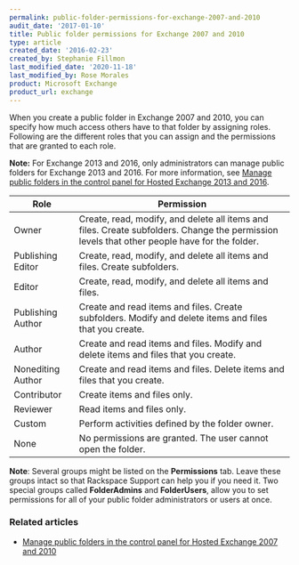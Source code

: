 ```yaml
---
permalink: public-folder-permissions-for-exchange-2007-and-2010
audit_date: '2017-01-10'
title: Public folder permissions for Exchange 2007 and 2010
type: article
created_date: '2016-02-23'
created_by: Stephanie Fillmon
last_modified_date: '2020-11-18'
last_modified_by: Rose Morales
product: Microsoft Exchange
product_url: exchange
---
```


When you create a public folder in Exchange 2007 and 2010, you can specify how much access others have to that folder by assigning roles. Following are the different roles that you can assign and the permissions that are granted to each role.

**Note:** For Exchange 2013 and 2016, only administrators can manage public folders for Exchange 2013 and 2016. For more information, see [Manage public folders in the control panel for Hosted Exchange 2013 and 2016](/support/how-to/manage-public-folders-in-the-control-panel-for-hosted-exchange-2013/).

| Role              | Permission           |
|-------------------|----------------------|
| Owner             | Create, read, modify, and delete all items and files. Create subfolders. Change the permission levels that other people have for the folder. |
| Publishing Editor | Create, read, modify, and delete all items and files. Create subfolders. |
| Editor            | Create, read, modify, and delete all items and files.  |
| Publishing Author | Create and read items and files. Create subfolders. Modify and delete items and files that you create. |
| Author            | Create and read items and files. Modify and delete items and files that you create. |
| Nonediting Author | Create and read items and files. Delete items and files that you create. |
| Contributor       | Create items and files only. |
| Reviewer          | Read items and files only. |
| Custom            | Perform activities defined by the folder owner. |
| None              | No permissions are granted. The user cannot open the folder. |

**Note**: Several groups might be listed on the **Permissions** tab. Leave these groups intact so that Rackspace Support can help you if you need it. Two special groups called **FolderAdmins** and **FolderUsers**, allow you to set permissions for all of your public folder administrators or users at once.

### Related articles

- [Manage public folders in the control panel for Hosted Exchange 2007 and 2010](/support/how-to/manage-public-folders-in-the-control-panel-for-hosted-exchange-2010/)
